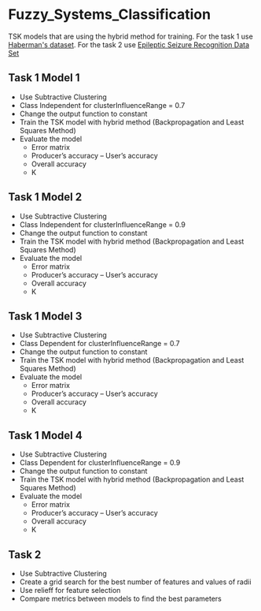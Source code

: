 # Fuzzy_Systems_Classification
TSK models that are using the hybrid method for training.
For the task 1 use [Haberman's dataset](https://archive.ics.uci.edu/ml/datasets/Haberman's+Survival).
For the task 2 use [Epileptic Seizure Recognition Data Set](https://archive.ics.uci.edu/ml/datasets/Epileptic+Seizure+Recognition)
## Task 1  Model 1
- Use Subtractive Clustering 
- Class Independent for clusterInfluenceRange = 0.7
- Change the output function to constant
- Train the TSK model with hybrid method (Backpropagation and Least Squares Method)
- Evaluate the model
  - Error matrix
  - Producer’s accuracy – User’s accuracy
  - Overall accuracy
  - K
## Task 1  Model 2
- Use Subtractive Clustering 
- Class Independent for clusterInfluenceRange = 0.9
- Change the output function to constant
- Train the TSK model with hybrid method (Backpropagation and Least Squares Method)
- Evaluate the model
  - Error matrix
  - Producer’s accuracy – User’s accuracy
  - Overall accuracy
  - K
## Task 1  Model 3
- Use Subtractive Clustering 
- Class Dependent for clusterInfluenceRange = 0.7
- Change the output function to constant
- Train the TSK model with hybrid method (Backpropagation and Least Squares Method)
- Evaluate the model
  - Error matrix
  - Producer’s accuracy – User’s accuracy
  - Overall accuracy
  - K
## Task 1  Model 4
- Use Subtractive Clustering 
- Class Dependent for clusterInfluenceRange = 0.9
- Change the output function to constant
- Train the TSK model with hybrid method (Backpropagation and Least Squares Method)
- Evaluate the model
  - Error matrix
  - Producer’s accuracy – User’s accuracy
  - Overall accuracy
  - K
 ## Task 2
  - Use Subtractive Clustering 
  - Create a grid search for the best number of features and values of radii
  - Use relieff for feature selection
  - Compare metrics between models to find the best parameters
